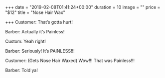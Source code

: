 +++
date = "2019-02-08T01:41:24+00:00"
duration = 10
image = ""
price = "$12"
title = "Nose Hair Wax"

+++
Customer: That’s gotta hurt!

Barber: Actually it’s Painless!

Custom: Yeah right!

Barber: Seriously! It’s PAINLESS!!!

Customer: (Gets Nose Hair Waxed) Wow!!! That was Painless!!!

Barber: Told ya!